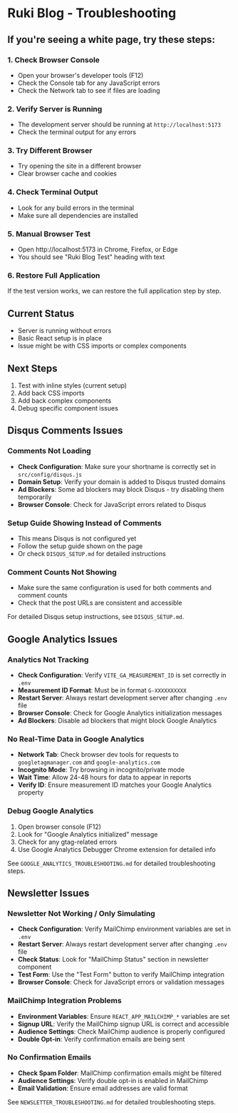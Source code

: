 # Ruki Blog - Troubleshooting

## If you're seeing a white page, try these steps:

### 1. Check Browser Console
- Open your browser's developer tools (F12)
- Check the Console tab for any JavaScript errors
- Check the Network tab to see if files are loading

### 2. Verify Server is Running
- The development server should be running at `http://localhost:5173`
- Check the terminal output for any errors

### 3. Try Different Browser
- Try opening the site in a different browser
- Clear browser cache and cookies

### 4. Check Terminal Output
- Look for any build errors in the terminal
- Make sure all dependencies are installed

### 5. Manual Browser Test
- Open http://localhost:5173 in Chrome, Firefox, or Edge
- You should see "Ruki Blog Test" heading with text

### 6. Restore Full Application
If the test version works, we can restore the full application step by step.

## Current Status
- Server is running without errors
- Basic React setup is in place
- Issue might be with CSS imports or complex components

## Next Steps
1. Test with inline styles (current setup)
2. Add back CSS imports
3. Add back complex components
4. Debug specific component issues

## Disqus Comments Issues

### Comments Not Loading
- **Check Configuration**: Make sure your shortname is correctly set in `src/config/disqus.js`
- **Domain Setup**: Verify your domain is added to Disqus trusted domains
- **Ad Blockers**: Some ad blockers may block Disqus - try disabling them temporarily
- **Browser Console**: Check for JavaScript errors related to Disqus

### Setup Guide Showing Instead of Comments
- This means Disqus is not configured yet
- Follow the setup guide shown on the page
- Or check `DISQUS_SETUP.md` for detailed instructions

### Comment Counts Not Showing
- Make sure the same configuration is used for both comments and comment counts
- Check that the post URLs are consistent and accessible

For detailed Disqus setup instructions, see `DISQUS_SETUP.md`.

## Google Analytics Issues

### Analytics Not Tracking
- **Check Configuration**: Verify `VITE_GA_MEASUREMENT_ID` is set correctly in `.env`
- **Measurement ID Format**: Must be in format `G-XXXXXXXXXX`
- **Restart Server**: Always restart development server after changing `.env` file
- **Browser Console**: Check for Google Analytics initialization messages
- **Ad Blockers**: Disable ad blockers that might block Google Analytics

### No Real-Time Data in Google Analytics
- **Network Tab**: Check browser dev tools for requests to `googletagmanager.com` and `google-analytics.com`
- **Incognito Mode**: Try browsing in incognito/private mode
- **Wait Time**: Allow 24-48 hours for data to appear in reports
- **Verify ID**: Ensure measurement ID matches your Google Analytics property

### Debug Google Analytics
1. Open browser console (F12)
2. Look for "Google Analytics initialized" message
3. Check for any gtag-related errors
4. Use Google Analytics Debugger Chrome extension for detailed info

See `GOOGLE_ANALYTICS_TROUBLESHOOTING.md` for detailed troubleshooting steps.

## Newsletter Issues

### Newsletter Not Working / Only Simulating
- **Check Configuration**: Verify MailChimp environment variables are set in `.env`
- **Restart Server**: Always restart development server after changing `.env` file
- **Check Status**: Look for "MailChimp Status" section in newsletter component
- **Test Form**: Use the "Test Form" button to verify MailChimp integration
- **Browser Console**: Check for JavaScript errors or validation messages

### MailChimp Integration Problems
- **Environment Variables**: Ensure `REACT_APP_MAILCHIMP_*` variables are set
- **Signup URL**: Verify the MailChimp signup URL is correct and accessible
- **Audience Settings**: Check MailChimp audience is properly configured
- **Double Opt-in**: Verify confirmation emails are being sent

### No Confirmation Emails
- **Check Spam Folder**: MailChimp confirmation emails might be filtered
- **Audience Settings**: Verify double opt-in is enabled in MailChimp
- **Email Validation**: Ensure email addresses are valid format

See `NEWSLETTER_TROUBLESHOOTING.md` for detailed troubleshooting steps.
